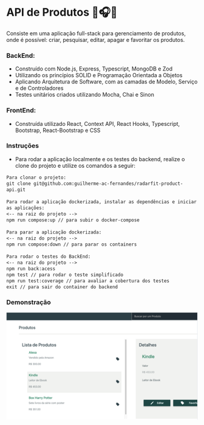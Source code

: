# API de Produtos 📱🎧📕

Consiste em uma aplicação full-stack para gerenciamento de produtos, onde é possível: criar, pesquisar, editar, apagar e favoritar os produtos. 

### BackEnd:

* Construído com Node.js, Express, Typescript, MongoDB e Zod
* Utilizando os princípios SOLID e Programação Orientada a Objetos
* Aplicando Arquitetura de Software, com as camadas de Modelo, Serviço e de Controladores
* Testes unitários criados utilizando Mocha, Chai e Sinon

### FrontEnd:
* Construída utilizado React, Context API, React Hooks, Typescript, Bootstrap, React-Bootstrap e CSS

### Instruções

- Para rodar a aplicação localmente e os testes do backend, realize o clone do projeto e utilize os comandos a seguir:

```
Para clonar o projeto:
git clone git@github.com:guilherme-ac-fernandes/radarfit-product-api.git

Para rodar a aplicação dockerizada, instalar as dependências e iniciar as aplicações:
<-- na raiz do projeto -->
npm run compose:up // para subir o docker-compose

Para parar a aplicação dockerizada:
<-- na raiz do projeto -->
npm run compose:down // para parar os containers

Para rodar o testes do BackEnd:
<-- na raiz do projeto -->
npm run back:acess
npm test // para rodar o teste simplificado
npm run test:coverage // para avaliar a cobertura dos testes
exit // para sair do container do backend
```

### Demonstração

<p align="center">
  <img src="https://github.com/felmartins1985/radarfit/blob/main/frontend/src/images/Captura%20de%20tela%20de%202023-01-24%2015-17-08.png" alt="Products RadarFit Aplication - Demostração"/>
</p>
